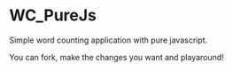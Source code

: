 # WC_PureJs
Simple word counting application with pure javascript.

You can fork, make the changes you want and playaround!
